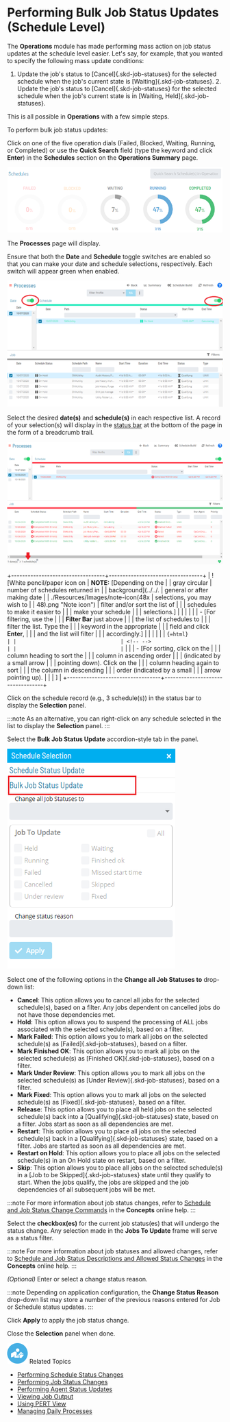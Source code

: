 # Performing Bulk Job Status Updates (Schedule Level)

The **Operations** module has made performing mass action on job status
updates at the schedule level easier. Let\'s say, for example, that you
wanted to specify the following mass update conditions:

1. Update the job\'s status to [Cancel]{.skd-job-statuses} for the     selected schedule when the job\'s current state is
    [Waiting]{.skd-job-statuses}. 2.  Update the job\'s status to [Cancel]{.skd-job-statuses} for the
    selected schedule when the job\'s current state is in [Waiting,     Held]{.skd-job-statuses}.

This is all possible in **Operations** with a few simple steps.

To perform bulk job status updates:

Click on one of the five operation dials (Failed, Blocked, Waiting,
Running, or Completed) or use the **Quick Search** field (type the
keyword and click **Enter**) in the **Schedules** section on the
**Operations Summary** page.

![Schedules Operation Dials](../../../Resources/Images/SM/Schedule-Operation-Dials.png "Schedules Operation Dials")

The **Processes** page will display.

Ensure that both the **Date** and **Schedule** toggle switches are
enabled so that you can make your date and schedule selections,
respectively. Each switch will appear green when enabled.

![Schedule Status Updates Date & Schedule Toggle Switches Enabled](../../../Resources/Images/SM/Schedule-Status-Update_Date&ScheduleToggles.png "Schedule Status Updates Date & Schedule Toggle Switches Enabled")

Select the desired **date(s)** and **schedule(s)** in each respective
list. A record of your selection(s) will display in the [status bar](SM-UI-Layout.md#Status) at the bottom of the page in the form
of a breadcrumb trail.

![Schedule Processes](../../../Resources/Images/SM/Schedule-Processes.png "Schedule Processes")

+----------------------------------+----------------------------------+
| ![White pencil/paper icon on     | **NOTE:** [Depending on the      | | gray circular                    | number of schedules returned in  |
| background](../../.              | general or after making date     |
| ./Resources/Images/note-icon(48x | selections, you may wish to      |
| 48).png "Note icon") | filter and/or sort the list of   |
|                                  | schedules to make it easier to   |
|                                  | make your schedule               |
|                                  | selections.]         |
|                                  |                                  |
|                                  | -   [For filtering, use the      | |                                  |     **Filter Bar** just above    |
|                                  |     the list of schedules to     |
|                                  |     filter the list. Type the    |
|                                  |     keyword in the appropriate   |
|                                  |     field and click **Enter**,   |
|                                  |     and the list will filter     |
|                                  |     accordingly.]    |
|                                  |                                  |
|                                  | ```{=html}                       |
|                                  | <!-- -->                         |
|                                  |```                              |
|                                  | -   [For sorting, click on the   | |                                  |     column heading to sort the   |
|                                  |     column in ascending order    |
|                                  |     (indicated by a small arrow  |
|                                  |     pointing down). Click on the |
|                                  |     column heading again to sort |
|                                  |     the column in descending     |
|                                  |     order (indicated by a small  |
|                                  |     arrow pointing up).          |
|                                  |     ]                |
+----------------------------------+----------------------------------+

Click on the schedule record (e.g., 3 schedule(s)) in the status bar to
display the **Selection** panel.

:::note
As an alternative, you can right-click on any schedule selected in the list to display the **Selection** panel.
:::

Select the **Bulk Job Status Update** accordion-style tab in the panel.

![Bulk Job Status Update at Schedule Level](../../../Resources/Images/SM/BulkUpdateOnSchedule.png "Bulk Job Status Update at Schedule Level")

Select one of the following options in the **Change all Job Statuses
to** drop-down list:

- **Cancel**: This option allows you to cancel all jobs for the
    selected schedule(s), based on a filter. Any jobs dependent on
    cancelled jobs do not have those dependencies met.
- **Hold**: This option allows you to suspend the processing of ALL
    jobs associated with the selected schedule(s), based on a filter.
- **Mark Failed**: This option allows you to mark all jobs on the
    selected schedule(s) as [Failed]{.skd-job-statuses}, based on a     filter.
- **Mark Finished OK**: This option allows you to mark all jobs on the
    selected schedule(s) as [Finished OK]{.skd-job-statuses}, based on a     filter.
- **Mark Under Review**: This option allows you to mark all jobs on
    the selected schedule(s) as [Under Review]{.skd-job-statuses}, based     on a filter.
- **Mark Fixed**: This option allows you to mark all jobs on the
    selected schedule(s) as [Fixed]{.skd-job-statuses}, based on a     filter.
- **Release**: This option allows you to place all held jobs on the
    selected schedule(s) back into a [Qualifying]{.skd-job-statuses}     state, based on a filter. Jobs start as soon as all dependencies are
    met.
- **Restart**: This option allows you to place all jobs on the
    selected schedule(s) back in a [Qualifying]{.skd-job-statuses}     state, based on a filter. Jobs are started as soon as all
    dependencies are met.
- **Restart on Hold**: This option allows you to place all jobs on the
    selected schedule(s) in an On Hold state on     restart, based on a filter.
- **Skip**: This option allows you to place all jobs on the selected
    schedule(s) in a [Job to be Skipped]{.skd-job-statuses} state until     they qualify to start. When the jobs qualify, the jobs are skipped
    and the job dependencies of all subsequent jobs will be met.

:::note
For more information about job status changes, refer to [Schedule and Job Status Change Commands](../../../operations/status-change-commands.md) in the **Concepts** online help.
:::

Select the **checkbox(es)** for the current job status(es) that will
undergo the status change. Any selection made in the **Jobs To Update**
frame will serve as a status filter.

:::note
For more information about job statuses and allowed changes, refer to [Schedule and Job Status Descriptions and Allowed Status Changes](../../../operations/status-descriptions.md) in the **Concepts** online help.
:::

*(Optional)* Enter or select a change status reason.

:::note
Depending on application configuration, the **Change Status Reason** drop-down list may store a number of the previous reasons entered for Job or Schedule status updates.
:::

Click **Apply** to apply the job status change.

Close the **Selection** panel when done.

![White \"person reading\" icon on blue circular background](../../../Resources/Images/moreinfo-icon(48x48).png "More Info icon")
Related Topics

- [Performing Schedule Status     Changes](Performing-Schedule-Status-Changes.md)
- [Performing Job Status     Changes](Performing-Job-Status-Changes.md)
- [Performing Agent Status     Updates](Performing-Agent-Status-Updates.md)
- [Viewing Job Output](Viewing-Job-Output.md)
- [Using PERT View](Using-PERT-View.md)
- [Managing Daily Processes](Managing-Daily-Processes.md)
